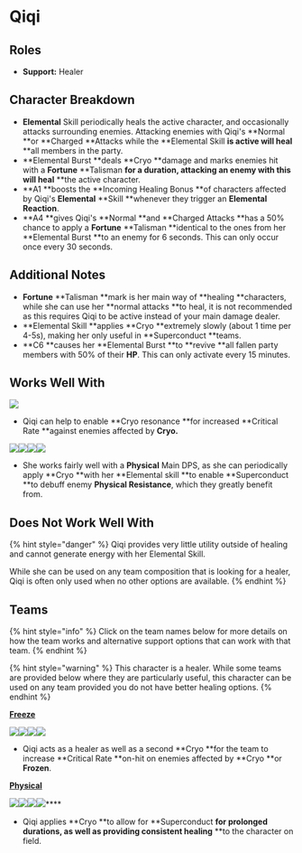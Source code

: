 # Qiqi

## Roles

* **Support:** Healer

## Character Breakdown

* **Elemental** Skill periodically heals the active character, and occasionally attacks surrounding enemies. Attacking enemies with Qiqi's **Normal **or **Charged **Attacks while the **Elemental Skill **is active will heal** **all members in the party.
* **Elemental Burst **deals **Cryo **damage and marks enemies hit with a **Fortune** **Talisman **for a duration, attacking an enemy with this will heal** **the active character.
* **A1 **boosts the **Incoming Healing Bonus **of characters affected by Qiqi's **Elemental** **Skill **whenever they trigger an **Elemental Reaction**.
* **A4 **gives Qiqi's **Normal **and **Charged Attacks **has a 50% chance to apply a **Fortune** **Talisman **identical to the ones from her **Elemental Burst **to an enemy for 6 seconds. This can only occur once every 30 seconds.

## Additional Notes

* **Fortune** **Talisman **mark is her main way of **healing **characters, while she can use her **normal attacks **to heal, it is not recommended as this requires Qiqi to be active instead of your main damage dealer.
* **Elemental Skill **applies **Cryo **extremely slowly (about 1 time per 4-5s), making her only useful in **Superconduct **teams.
* **C6 **causes her **Elemental Burst **to **revive **all fallen party members with 50% of their **HP**. This can only activate every 15 minutes.

## Works Well With

![](../../.gitbook/assets/Element\_Cryo.webp)

* Qiqi can help to enable **Cryo resonance **for increased **Critical Rate **against enemies affected by **Cryo.**

![](../../.gitbook/assets/UI\_AvatarIcon\_Razor.png)![](../../.gitbook/assets/UI\_AvatarIcon\_Eula.png)![](../../.gitbook/assets/UI\_AvatarIcon\_Xinyan.png)![](../../.gitbook/assets/UI\_AvatarIcon\_Keqing.png)

* She works fairly well with a **Physical** Main DPS, as she can periodically apply **Cryo **with her **Elemental skill **to enable **Superconduct **to debuff enemy **Physical Resistance**, which they greatly benefit from.

## Does Not Work Well With

{% hint style="danger" %}
Qiqi provides very little utility outside of healing and cannot generate energy with her Elemental Skill.

While she can be used on any team composition that is looking for a healer, Qiqi is often only used when no other options are available.&#x20;
{% endhint %}

## Teams

{% hint style="info" %}
Click on the team names below for more details on how the team works and alternative support options that can work with that team.
{% endhint %}

{% hint style="warning" %}
This character is a healer. While some teams are provided below where they are particularly useful, this character can be used on any team provided you do not have better healing options.
{% endhint %}

[**Freeze**](../../teams/freeze.md)

![](../../.gitbook/assets/UI\_AvatarIcon\_Kaeya.png)![](../../.gitbook/assets/UI\_AvatarIcon\_Xingqiu.png)![](../../.gitbook/assets/UI\_AvatarIcon\_Chongyun.png)![](../../.gitbook/assets/UI\_AvatarIcon\_Qiqi.png)

* Qiqi acts as a healer as well as a second **Cryo **for the team to increase **Critical Rate **on-hit on enemies affected by **Cryo **or **Frozen**.

****[**Physical**](../../teams/physical.md)****

****![](../../.gitbook/assets/UI\_AvatarIcon\_Razor.png)****![](../../.gitbook/assets/UI\_AvatarIcon\_Kaeya.png)****![](../../.gitbook/assets/UI\_AvatarIcon\_Fischl.png)****![](../../.gitbook/assets/UI\_AvatarIcon\_Qiqi.png)****

* Qiqi applies **Cryo **to allow for **Superconduct **for prolonged durations, as well as providing consistent healing** **to the character on field.
